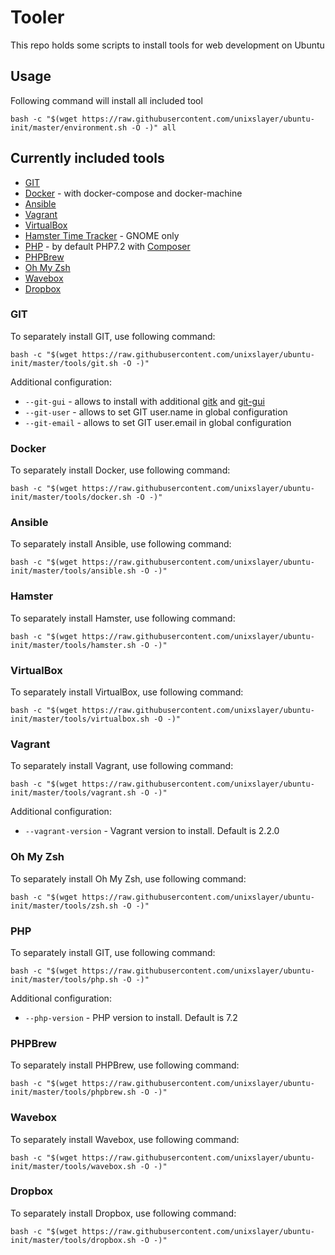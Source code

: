 # Tooler

This repo holds some scripts to install tools for web development on Ubuntu

## Usage

Following command will install all included tool

`bash -c "$(wget https://raw.githubusercontent.com/unixslayer/ubuntu-init/master/environment.sh -O -)" all`

## Currently included tools

- [GIT](https://git-scm.com)
- [Docker](https://docs.docker.com) - with docker-compose and docker-machine
- [Ansible](https://docs.ansible.com/)
- [Vagrant](https://vagrantup.com)
- [VirtualBox](https://virtualbox.org)
- [Hamster Time Tracker](https://github.com/projecthamster/hamster) - GNOME only
- [PHP](https://php.net) - by default PHP7.2 with [Composer](https://getcomposer.org)
- [PHPBrew](https://github.com/phpbrew/phpbrew)
- [Oh My Zsh](https://github.com/robbyrussell/oh-my-zsh)
- [Wavebox](https://wavebox.io/)
- [Dropbox](https://www.dropbox.com/)

### GIT

To separately install GIT, use following command:

`bash -c "$(wget https://raw.githubusercontent.com/unixslayer/ubuntu-init/master/tools/git.sh -O -)"`

Additional configuration:

- `--git-gui` - allows to install with additional [gitk](https://git-scm.com/docs/gitk) and [git-gui](https://git-scm.com/docs/git-gui)
- `--git-user` - allows to set GIT user.name in global configuration
- `--git-email` - allows to set GIT user.email in global configuration

### Docker

To separately install Docker, use following command:

`bash -c "$(wget https://raw.githubusercontent.com/unixslayer/ubuntu-init/master/tools/docker.sh -O -)"`

### Ansible

To separately install Ansible, use following command:

`bash -c "$(wget https://raw.githubusercontent.com/unixslayer/ubuntu-init/master/tools/ansible.sh -O -)"`

### Hamster

To separately install Hamster, use following command:

`bash -c "$(wget https://raw.githubusercontent.com/unixslayer/ubuntu-init/master/tools/hamster.sh -O -)"`

### VirtualBox

To separately install VirtualBox, use following command:

`bash -c "$(wget https://raw.githubusercontent.com/unixslayer/ubuntu-init/master/tools/virtualbox.sh -O -)"`

### Vagrant

To separately install Vagrant, use following command:

`bash -c "$(wget https://raw.githubusercontent.com/unixslayer/ubuntu-init/master/tools/vagrant.sh -O -)"`

Additional configuration:

- `--vagrant-version` - Vagrant version to install. Default is 2.2.0

### Oh My Zsh

To separately install Oh My Zsh, use following command:

`bash -c "$(wget https://raw.githubusercontent.com/unixslayer/ubuntu-init/master/tools/zsh.sh -O -)"`

### PHP

To separately install GIT, use following command:

`bash -c "$(wget https://raw.githubusercontent.com/unixslayer/ubuntu-init/master/tools/php.sh -O -)"`

Additional configuration:

- `--php-version` - PHP version to install. Default is 7.2

### PHPBrew

To separately install PHPBrew, use following command:

`bash -c "$(wget https://raw.githubusercontent.com/unixslayer/ubuntu-init/master/tools/phpbrew.sh -O -)"`

### Wavebox

To separately install Wavebox, use following command:

`bash -c "$(wget https://raw.githubusercontent.com/unixslayer/ubuntu-init/master/tools/wavebox.sh -O -)"`

### Dropbox

To separately install Dropbox, use following command:

`bash -c "$(wget https://raw.githubusercontent.com/unixslayer/ubuntu-init/master/tools/dropbox.sh -O -)"`
